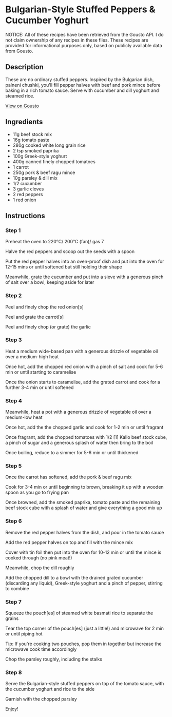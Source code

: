 # Bulgarian-Style Stuffed Peppers & Cucumber Yoghurt

NOTICE: All of these recipes have been retrieved from the Gousto API. I do not claim ownership of any recipes in these files. These recipes are provided for informational purposes only, based on publicly available data from Gousto.

## Description

These are no ordinary stuffed peppers. Inspired by the Bulgarian dish, palneni chushki, you'll fill pepper halves with beef and pork mince before baking in a rich tomato sauce. Serve with cucumber and dill yoghurt and steamed rice.

[View on Gousto](https://www.gousto.co.uk/recipes/cookbook/bulgarian-style-stuffed-peppers-cucumber-yoghurt)

## Ingredients

- 11g beef stock mix
- 16g tomato paste
- 280g cooked white long grain rice
- 2 tsp smoked paprika
- 100g Greek-style yoghurt
- 400g canned finely chopped tomatoes
- 1 carrot
- 250g pork & beef ragu mince
- 10g parsley & dill mix
- 1/2 cucumber
- 3 garlic cloves
- 2 red peppers
- 1 red onion

## Instructions


### Step 1

Preheat the oven to 220°C/ 200°C (fan)/ gas 7

Halve the red peppers and scoop out the seeds with a spoon

Put the red pepper halves into an oven-proof dish and put into the oven for 12-15 mins or until softened but still holding their shape

Meanwhile, grate the cucumber and put into a sieve with a generous pinch of salt over a bowl, keeping aside for later


### Step 2

Peel and finely chop the red onion<span class="text-danger">[s]</span>

Peel and grate the carrot<span class="text-danger">[s]</span>

Peel and finely chop (or grate) the garlic


### Step 3

Heat a medium wide-based pan with a generous drizzle of vegetable oil over a medium-high heat

Once hot, add the chopped red onion with a pinch of salt and cook for 5-6 min or until starting to caramelise

Once the onion starts to caramelise, add the grated carrot and cook for a further 3-4 min or until softened


### Step 4

Meanwhile, heat a pot with a generous drizzle of vegetable oil over a medium-low heat

Once hot, add the the chopped garlic and cook for 1-2 min or until fragrant

Once fragrant, add the chopped tomatoes with 1/2<span class="text-danger"> [1]</span> Kallo beef stock cube, a pinch of sugar and a generous splash of water then bring to the boil

Once boiling, reduce to a simmer for 5-6 min or until thickened


### Step 5

Once the carrot has softened, add the pork & beef ragu mix

Cook for 3-4 min or until beginning to brown, breaking it up with a wooden spoon as you go to frying pan

Once browned, add the smoked paprika, tomato paste and the remaining beef stock cube with a splash of water and give everything a good mix up


### Step 6

Remove the red pepper halves from the dish, and pour in the tomato sauce

Add the red pepper halves on top and fill with the mince mix

Cover with tin foil then put into the oven for 10-12 min or until the mince is cooked through (no pink meat!)

Meanwhile, chop the dill roughly

Add the chopped dill to a bowl with the drained grated cucumber (discarding any liquid), Greek-style yoghurt and a pinch of pepper, stirring to combine


### Step 7

Squeeze the pouch<span class="text-danger">[es]</span> of steamed white basmati rice to separate the grains

Tear the top corner of the pouch<span class="text-danger">[es] </span>(just a little!) and microwave for 2 min or until piping hot

Tip: If you're cooking two pouches, pop them in together but increase the microwave cook time accordingly

Chop the parsley roughly, including the stalks

### Step 8

Serve the Bulgarian-style stuffed peppers on top of the tomato sauce, with the cucumber yoghurt and rice to the side

Garnish with the chopped parsley

Enjoy!

